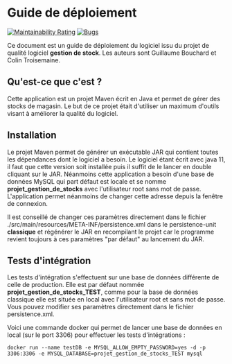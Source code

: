 # Guide de déploiement
[![Maintainability Rating](https://sonarcloud.io/api/project_badges/measure?project=AppPointage&metric=sqale_rating)](https://sonarcloud.io/dashboard?id=AppPointage) [![Bugs](https://sonarcloud.io/api/project_badges/measure?project=AppPointage&metric=bugs)](https://sonarcloud.io/dashboard?id=AppPointage) 

Ce document est un guide de déploiement du logiciel issu du projet de qualité logiciel **gestion de stock**. Les auteurs sont Guillaume Bouchard et Colin Troisemaine.

## Qu'est-ce que c'est ?

Cette application est un projet Maven écrit en Java et permet de gérer des stocks de magasin. Le but de ce projet était d'utiliser un maximum d'outils visant à améliorer la qualité du logiciel.

## Installation

Le projet Maven permet de générer un exécutable JAR qui contient toutes les dépendances dont le logiciel a besoin. Le logiciel étant écrit avec java 11, il faut que cette version soit installée puis il suffit de le lancer en double cliquant sur le JAR. Néanmoins cette application a besoin d'une base de données MySQL qui part défaut est locale et se nomme **projet_gestion_de_stocks** avec l'utilisateur root sans mot de passe. L'application permet néanmoins de changer cette adresse depuis la fenêtre de connexion. 

Il est conseillé de changer ces paramètres directement dans le fichier ./src/main/resources/META-INF/persistence.xml dans le persistence-unit **classique** et régénérer le JAR en recompilant le projet car le programme revient toujours à ces paramètres "par défaut" au lancement du JAR.

## Tests d'intégration 

Les tests d'intégration s'effectuent sur une base de données différente de celle de production. Elle est par défaut nommée **projet_gestion_de_stocks_TEST**, comme pour la base de données classique elle est située en local avec l'utilisateur root et sans mot de passe. Vous pouvez modifier ses paramètres directement dans le fichier persistence.xml.

Voici une commande docker qui permet de lancer une base de données en local (sur le port 3306) pour effectuer les tests d'intégrations : 


	docker run --name testDB -e MYSQL_ALLOW_EMPTY_PASSWORD=yes -d -p 3306:3306 -e MYSQL_DATABASE=projet_gestion_de_stocks_TEST mysql

 
